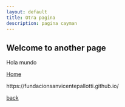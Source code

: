 ```yaml
---
layout: default
title: Otra pagina
description: pagina cayman
---
```


## Welcome to another page

<p>Hola mundo</p>

<a href="https://fundacionsanvicentepallotti.github.io/">Home</a>

<p>https://fundacionsanvicentepallotti.github.io/</p>

[back](./)
